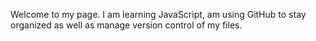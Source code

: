 Welcome to my page. I am learning JavaScript, am using GitHub to stay organized as well as manage version control of my files. 